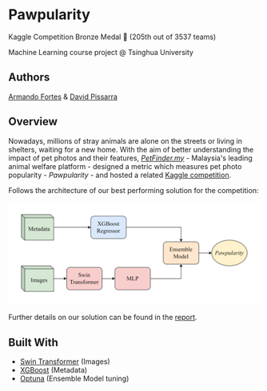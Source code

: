 # Pawpularity

Kaggle Competition Bronze Medal :3rd_place_medal: (205th out of 3537 teams)

Machine Learning course project @ Tsinghua University

## Authors
[Armando Fortes](https://github.com/atfortes) & [David Pissarra](https://github.com/davidpissarra)

## Overview

Nowadays, millions of stray animals are alone on the streets or living in shelters, waiting for a new home. With the aim of better understanding the impact of pet photos and their features, [*PetFinder.my*](https://www.petfinder.my/) - Malaysia's leading animal welfare platform - designed a metric which measures pet photo popularity - *Pawpularity* - and hosted a related [Kaggle competition](https://www.kaggle.com/c/petfinder-pawpularity-score/overview).

Follows the architecture of our best performing solution for the competition:

![arch](/docs/figs/arch_readme.png)

Further details on our solution can be found in the [report](https://github.com/atfortes/Pawpularity/blob/main/docs/report.pdf).

## Built With

- [Swin Transformer](https://arxiv.org/pdf/2103.14030.pdf) (Images)
- [XGBoost](https://arxiv.org/pdf/1603.02754v3.pdf) (Metadata)
- [Optuna](https://optuna.org/) (Ensemble Model tuning)
